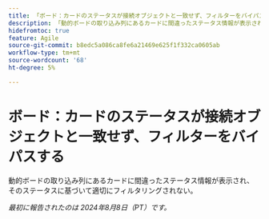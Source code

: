 ```yaml
---
title: 「ボード：カードのステータスが接続オブジェクトと一致せず、フィルターをバイパスする」
description: 「動的ボードの取り込み列にあるカードに間違ったステータス情報が表示され、そのステータスに基づいて適切にフィルターされない。」
hidefromtoc: true
feature: Agile
source-git-commit: b8edc5a086ca8fe6a21469e625f1f332ca0605ab
workflow-type: tm+mt
source-wordcount: '68'
ht-degree: 5%

---
```



# ボード：カードのステータスが接続オブジェクトと一致せず、フィルターをバイパスする

動的ボードの取り込み列にあるカードに間違ったステータス情報が表示され、そのステータスに基づいて適切にフィルタリングされない。

_最初に報告されたのは 2024年8月8日（PT）です。_